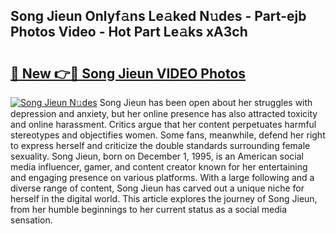## Song Jieun Onlyf𝚊ns Le𝚊ked N𝚞des - Part-ejb Photos Video - Hot Part Le𝚊ks xA3ch

# <h2><a href="http://ab18478.deff.icu/?id=Song+Jieun">🔗 New 👉🔴 Song Jieun VIDEO Photos</a></h2>

[![Song Jieun N𝚞des](https://i.imgur.com/rIISA9y.gif)](http://ab18478.deff.icu/?id=Song+Jieun)
Song Jieun has been open about her struggles with depression and anxiety, but her online presence has also attracted toxicity and online harassment. Critics argue that her content perpetuates harmful stereotypes and objectifies women. Some fans, meanwhile, defend her right to express herself and criticize the double standards surrounding female sexuality. Song Jieun, born on December 1, 1995, is an American social media influencer, gamer, and content creator known for her entertaining and engaging presence on various platforms. With a large following and a diverse range of content, Song Jieun has carved out a unique niche for herself in the digital world. This article explores the journey of Song Jieun, from her humble beginnings to her current status as a social media sensation.

